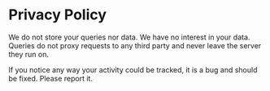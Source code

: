 # Privacy Policy

We do not store your queries nor data. We have no interest in your data. Queries do not proxy requests to any third party and never leave the server they run on.

If you notice any way your activity could be tracked, it is a bug and should be fixed. Please report it.
